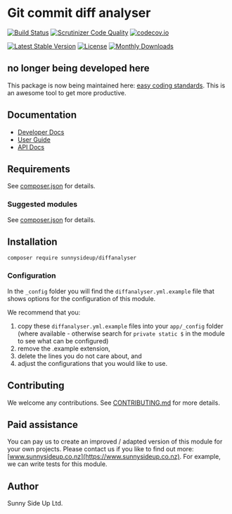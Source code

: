 
# Git commit diff analyser

[![Build Status](https://travis-ci.org/sunnysideup/diffanalyser.svg?branch=master)](https://travis-ci.org/sunnysideup/diffanalyser)
[![Scrutinizer Code Quality](https://scrutinizer-ci.com/g/sunnysideup/diffanalyser/badges/quality-score.png?b=master)](https://scrutinizer-ci.com/g/sunnysideup/diffanalyser/?branch=master)
[![codecov.io](https://codecov.io/github/sunnysideup/diffanalyser/coverage.svg?branch=master)](https://codecov.io/github/sunnysideup/diffanalyser?branch=master)

[![Latest Stable Version](https://poser.pugx.org/sunnysideup/diffanalyser/version)](https://packagist.org/packages/sunnysideup/diffanalyser)
[![License](https://poser.pugx.org/sunnysideup/diffanalyser/license)](https://packagist.org/packages/sunnysideup/diffanalyser)
[![Monthly Downloads](https://poser.pugx.org/sunnysideup/diffanalyser/d/monthly)](https://packagist.org/packages/sunnysideup/diffanalyser)

## no longer being developed here

This package is now being maintained here: [easy coding standards](https://github.com/sunnysideup/silverstripe-easy-coding-standards).
This is an awesome tool to get more productive.

## Documentation

- [Developer Docs](docs/en/INDEX.md)
- [User Guide](docs/en/userguide.md)
- [API Docs](http://docs.ssmods.com/sunnysideup/diffanalyser/classes.xhtml)

## Requirements

See [composer.json](composer.json) for details.

### Suggested modules

See [composer.json](composer.json) for details.

## Installation

```shell
composer require sunnysideup/diffanalyser
```

### Configuration

In the `_config` folder you will find the `diffanalyser.yml.example`
file that shows options for the configuration of this module.

We recommend that you:

1. copy these `diffanalyser.yml.example` files into your
   `app/_config` folder (where available - otherwise search for `private static $` in the module to see what can be configured)
2. remove the .example extension,
3. delete the lines you do not care about, and
4. adjust the configurations that you would like to use.

## Contributing

We welcome any contributions.
See [CONTRIBUTING.md](CONTRIBUTING.md) for more details.

## Paid assistance

You can pay us to create an improved / adapted version of this module for your own projects.
Please contact us if you like to find out more: [www.sunnysideup.co.nz](https://www.sunnysideup.co.nz).
For example, we can write tests for this module.

## Author

Sunny Side Up Ltd.
